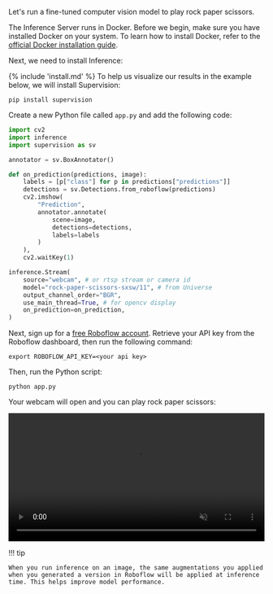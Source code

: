 Let's run a fine-tuned computer vision model to play rock paper scissors.

The Inference Server runs in Docker. Before we begin, make sure you have installed Docker on your system. To learn how to install Docker, refer to the <a href="https://docs.docker.com/get-docker/" target="_blank">official Docker installation guide</a>.

Next, we need to install Inference:

{% include 'install.md' %}
To help us visualize our results in the example below, we will install Supervision:

```
pip install supervision
```

Create a new Python file called `app.py` and add the following code:

```python
import cv2
import inference
import supervision as sv

annotator = sv.BoxAnnotator()

def on_prediction(predictions, image):
    labels = [p["class"] for p in predictions["predictions"]]
    detections = sv.Detections.from_roboflow(predictions)
    cv2.imshow(
        "Prediction",
        annotator.annotate(
            scene=image,
            detections=detections,
            labels=labels
        )
    ),
    cv2.waitKey(1)

inference.Stream(
    source="webcam", # or rtsp stream or camera id
    model="rock-paper-scissors-sxsw/11", # from Universe
    output_channel_order="BGR",
    use_main_thread=True, # for opencv display
    on_prediction=on_prediction,
)
```

Next, sign up for a <a href="https://app.roboflow.com" target="_blank">free Roboflow account</a>. Retrieve your API key from the Roboflow dashboard, then run the following command:

```
export ROBOFLOW_API_KEY=<your api key>
```

Then, run the Python script:

```
python app.py
```

Your webcam will open and you can play rock paper scissors:

<video width="100%" autoplay loop muted>
  <source src="https://media.roboflow.com/rock-paper-scissors.mp4" type="video/mp4">
</video>


!!! tip

    When you run inference on an image, the same augmentations you applied when you generated a version in Roboflow will be applied at inference time. This helps improve model performance.